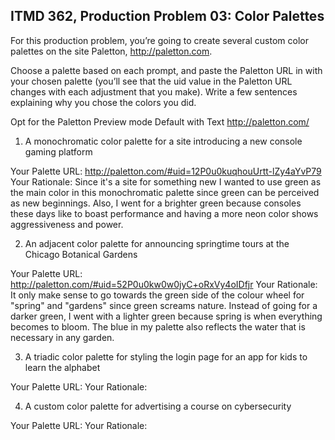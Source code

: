 ## ITMD 362, Production Problem 03: Color Palettes

For this production problem, you’re going to create several custom color palettes on the site
Paletton, http://paletton.com.

Choose a palette based on each prompt, and paste the Paletton URL in with your chosen palette
(you’ll see that the uid value in the Paletton URL changes with each adjustment that you make).
Write a few sentences explaining why you chose the colors you did.

Opt for the Paletton Preview mode Default with Text http://paletton.com/

1. A monochromatic color palette for a site introducing a new console gaming platform

Your Palette URL: http://paletton.com/#uid=12P0u0kuqhouUrtt-lZy4aYvP79
Your Rationale: Since it's a site for something new I wanted to use green as the main color in 
this monochromatic palette since green can be perceived as new beginnings. Also, I went for 
a brighter green because consoles these days like to boast performance and having a more neon
color shows aggressiveness and power.

2. An adjacent color palette for announcing springtime tours at the Chicago Botanical Gardens

Your Palette URL: http://paletton.com/#uid=52P0u0kw0w0jyC+oRxVy4oIDfjr
Your Rationale: It only make sense to go towards the green side of the colour wheel for "spring"
and "gardens" since green screams nature. Instead of going for a darker green, I went with a lighter
green because spring is when everything becomes to bloom. The blue in my palette also reflects
the water that is necessary in any garden.

3. A triadic color palette for styling the login page for an app for kids to learn the alphabet

Your Palette URL:
Your Rationale:

4. A custom color palette for advertising a course on cybersecurity

Your Palette URL:
Your Rationale:
